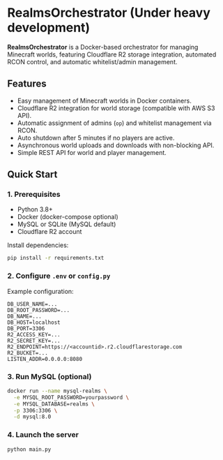 # RealmsOrchestrator (Under heavy development)

**RealmsOrchestrator** is a Docker-based orchestrator for managing Minecraft worlds, featuring Cloudflare R2 storage integration, automated RCON control, and automatic whitelist/admin management.

## Features

- Easy management of Minecraft worlds in Docker containers.
- Cloudflare R2 integration for world storage (compatible with AWS S3 API).
- Automatic assignment of admins (`op`) and whitelist management via RCON.
- Auto shutdown after 5 minutes if no players are active.
- Asynchronous world uploads and downloads with non-blocking API.
- Simple REST API for world and player management.

## Quick Start

### 1. Prerequisites
- Python 3.8+
- Docker (docker-compose optional)
- MySQL or SQLite (MySQL default)
- Cloudflare R2 account

Install dependencies:
```bash
pip install -r requirements.txt
```

### 2. Configure `.env` or `config.py`

Example configuration:
```
DB_USER_NAME=...
DB_ROOT_PASSWORD=...
DB_NAME=...
DB_HOST=localhost
DB_PORT=3306
R2_ACCESS_KEY=...
R2_SECRET_KEY=...
R2_ENDPOINT=https://<accountid>.r2.cloudflarestorage.com
R2_BUCKET=...
LISTEN_ADDR=0.0.0.0:8080
```

### 3. Run MySQL (optional)
```bash
docker run --name mysql-realms \
  -e MYSQL_ROOT_PASSWORD=yourpassword \
  -e MYSQL_DATABASE=realms \
  -p 3306:3306 \
  -d mysql:8.0
```

### 4. Launch the server
```bash
python main.py
```
